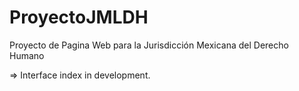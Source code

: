 # ProyectoJMLDH
Proyecto de Pagina Web para la Jurisdicción Mexicana del Derecho Humano


=> Interface index in development.